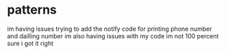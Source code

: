 # patterns
im having issues trying to add the notify code for printing phone number and dailling number
im also having issues with my code im not 100 percent sure i got it right
